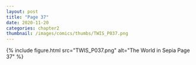 ```yaml
---
layout: post
title: "Page 37"
date: 2020-11-20
categories: chapter2
thumbnail: /images/comics/thumbs/TWIS_P037.png
---
```


{% include figure.html src="TWIS_P037.png" alt="The World in Sepia Page 37" %}
